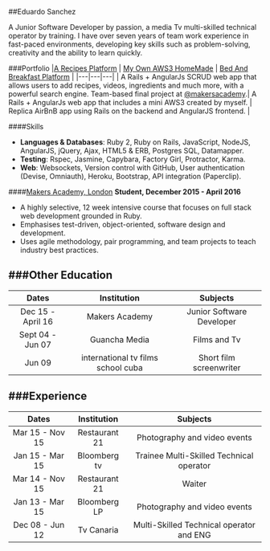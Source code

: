 ##Eduardo Sanchez

A Junior Software Developer by passion, a media Tv multi-skilled technical operator by training. I have over seven years of team work experience in fast-paced environments, developing key skills such as problem-solving, creativity and the ability to learn quickly.

###Portfolio
|[A Recipes Platform](https://github.com/hedudelgado/Recipes-project)  |  [My Own AWS3 HomeMade](https://github.com/hedudelgado/Rails-AngularJs-MyOwnLittleAWS3) | [Bed And Breakfast Platform](https://github.com/hedudelgado/Angular-Rails_Bed-Breakfast) |
|---|---|---|
| A Rails + AngularJs SCRUD web app that allows users to add recipes, videos, ingredients and much more, with a powerful search engine. Team-based final project at [@makersacademy](https://github.com/makersacademy).| A Rails + AngularJs web app that includes a mini AWS3 created by myself. | Replica AirBnB app using Rails on the backend and AngularJS frontend. |

####Skills
* __Languages & Databases__: Ruby 2, Ruby on Rails, JavaScript, NodeJS, AngularJS, jQuery, Ajax, HTML5 & ERB, Postgres SQL, Datamapper.
* __Testing__: Rspec, Jasmine, Capybara, Factory Girl, Protractor, Karma.
* __Web__: Websockets, Version control with GitHub, User authentication (Devise, Omniauth), Heroku, Bootstrap, API integration (Paperclip).

####[Makers Academy, London](http://www.makersacademy.com)
**Student, December 2015 - April 2016**
* A highly selective, 12 week intensive course that focuses on full stack web development grounded in Ruby.
* Emphasises test-driven, object-oriented, software design and development.
* Uses agile methodology, pair programming, and team projects to teach industry best practices.

###Other Education
-------------

|       Dates          |        Institution         		|            Subjects                     |
| :-------------------:|:----------------------------------:| :--------------------------------------:|
| Dec  15 - April 16   | Makers Academy                		| Junior Software Developer				  |
| Sept 04 - Jun 07     | Guancha Media                      | Films and Tv   			              |
| Jun 09               | international tv films school cuba | Short film screenwriter				  |


###Experience
-------------

|       Dates          |        Institution         |            Subjects                     |
| :-------------------:|:-------------------------: | :--------------------------------------:|
| Mar 15 - Nov 15      | Restaurant 21              | Photography and video events            |
| Jan 15 - Mar 15      | Bloomberg tv               | Trainee Multi-Skilled Technical operator|
| Mar 14 - Nov 15      | Restaurant 21              | Waiter                                  |
| Jan 13 - Mar 15      | Bloomberg LP               | Photography and video events            |
| Dec 08 - Jun 12      | Tv Canaria                 | Multi-Skilled Technical operator and ENG|



